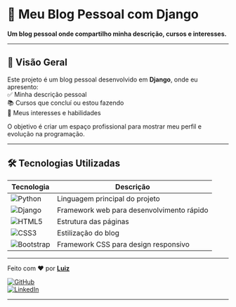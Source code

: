 # **📝 Meu Blog Pessoal com Django**  

**Um blog pessoal onde compartilho minha descrição, cursos e interesses.**  

---

## **🚀 Visão Geral**  
Este projeto é um blog pessoal desenvolvido em **Django**, onde eu apresento:  
✅ Minha descrição pessoal  
📚 Cursos que concluí ou estou fazendo  
🎯 Meus interesses e habilidades  

O objetivo é criar um espaço profissional para mostrar meu perfil e evolução na programação.  

---

## **🛠️ Tecnologias Utilizadas**  
| **Tecnologia** | **Descrição** |  
|----------------|--------------|  
| ![Python](https://img.shields.io/badge/Python-3776AB?style=for-the-badge&logo=python&logoColor=white) | Linguagem principal do projeto |  
| ![Django](https://img.shields.io/badge/Django-092E20?style=for-the-badge&logo=django&logoColor=white) | Framework web para desenvolvimento rápido |  
| ![HTML5](https://img.shields.io/badge/HTML5-E34F26?style=for-the-badge&logo=html5&logoColor=white) | Estrutura das páginas |  
| ![CSS3](https://img.shields.io/badge/CSS3-1572B6?style=for-the-badge&logo=css3&logoColor=white) | Estilização do blog |  
| ![Bootstrap](https://img.shields.io/badge/Bootstrap-563D7C?style=for-the-badge&logo=bootstrap&logoColor=white) | Framework CSS para design responsivo |  

---

Feito com ❤️ por **[Luiz](https://github.com/Lu1zJ0s3)**  

[![GitHub](https://img.shields.io/badge/GitHub-100000?style=for-the-badge&logo=github&logoColor=white)](https://github.com/Lu1zJ0s3)  
[![LinkedIn](https://img.shields.io/badge/LinkedIn-0077B5?style=for-the-badge&logo=linkedin&logoColor=white)](https://www.linkedin.com/in/luiz-andrade-90a92a227/)  

---
